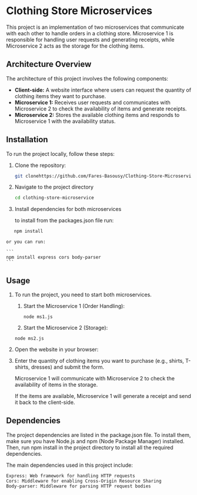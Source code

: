 # Clothing Store Microservices

This project is an implementation of two microservices that communicate with each other to handle orders in a clothing store. Microservice 1 is responsible for handling user requests and generating receipts, while Microservice 2 acts as the storage for the clothing items.

## Architecture Overview

The architecture of this project involves the following components:

- **Client-side:** A website interface where users can request the quantity of clothing items they want to purchase.
- **Microservice 1:** Receives user requests and communicates with Microservice 2 to check the availability of items and generate receipts.
- **Microservice 2:** Stores the available clothing items and responds to Microservice 1 with the availability status.

## Installation

To run the project locally, follow these steps:

1. Clone the repository:

   ```bash
   git clonehttps://github.com/Fares-Basousy/Clothing-Store-Microservices.git```

2. Navigate to the project directory
    ```bash
    cd clothing-store-microservice

3. Install dependencies for both microservices

    to install from the packages.json file run:

 ```bash
    npm install
 ```
    or you can run:
   
    ```
    npm install express cors body-parser
    ```
    
## Usage

1. To run the project, you need to start both microservices.

	1. Start the Microservice 1 (Order Handling):
	    ```
	    node ms1.js
	    ```

	2. Start the Microservice 2 (Storage):
	
	```
	node ms2.js
    ```

2. Open the website in your browser:


3. Enter the quantity of clothing items you want to purchase (e.g., shirts, T-shirts, dresses) and submit the form.

    Microservice 1 will communicate with Microservice 2 to check the availability of items in the storage.

    If the items are available, Microservice 1 will generate a receipt and send it back to the client-side.

## Dependencies

The project dependencies are listed in the package.json file. To install them, make sure you have Node.js and npm (Node Package Manager) installed. Then, run npm install in the project directory to install all the required dependencies.

The main dependencies used in this project include:

    Express: Web framework for handling HTTP requests
    Cors: Middleware for enabling Cross-Origin Resource Sharing
    Body-parser: Middleware for parsing HTTP request bodies
